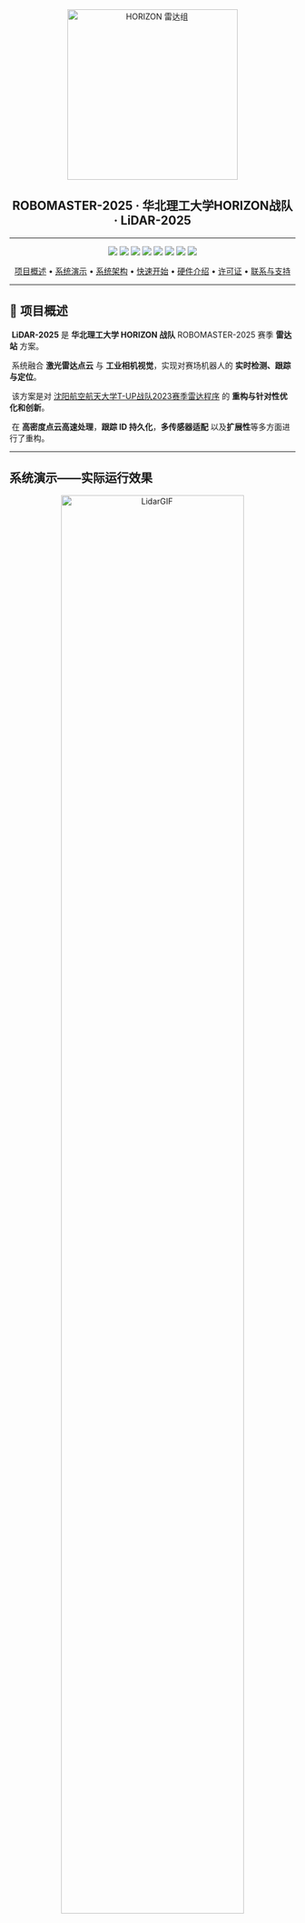 <div align="center">
	<img src="Docs/NCUST-HORIZON-LiDAR.png" alt="HORIZON 雷达组" width="300"/>
</div>

<h2 align="center">ROBOMASTER-2025 · 华北理工大学HORIZON战队 · LiDAR-2025</h2>

---

<div align="center">
  <a href="LICENSE"><img src="https://img.shields.io/badge/License-GPL%203.0-blue.svg"></a>
  <a href="http://wiki.ros.org/noetic"><img src="https://img.shields.io/badge/ROS-Noetic-brightgreen.svg"></a>
  <a href="https://developer.nvidia.com/cuda-toolkit"><img src="https://img.shields.io/badge/CUDA-11.6%2B-green.svg"></a>
  <a href="https://developer.nvidia.com/tensorrt"><img src="https://img.shields.io/badge/TensorRT-8.5%2B-orange.svg"></a>
  <a href="https://opencv.org/"><img src="https://img.shields.io/badge/OpenCV-4.6.0-red.svg"></a>
  <a href="https://pointclouds.org/"><img src="https://img.shields.io/badge/PCL-1.10.0-purple.svg"></a>
  <img src="https://img.shields.io/badge/Build-Passing-brightgreen.svg">
  <img src="https://img.shields.io/badge/Platform-Ubuntu%2020.04-orange.svg">
</div>

<div align="center">
  <p>
    <a href="#overview">项目概述</a> •
    <a href="#demo">系统演示</a> •
    <a href="#pipeline">系统架构</a> •
    <a href="#quickstart">快速开始</a> •
    <a href="#hardware">硬件介绍</a> •
    <a href="#license">许可证</a> •
    <a href="#contact">联系与支持</a>
  </p>
</div>

---

## 📖 项目概述

​	**LiDAR-2025** 是 **华北理工大学 HORIZON 战队** ROBOMASTER-2025 赛季 **雷达站** 方案。

​	系统融合 **激光雷达点云** 与 **工业相机视觉**，实现对赛场机器人的 **实时检测、跟踪与定位**。

​	该方案是对 [沈阳航空航天大学T-UP战队2023赛季雷达程序](https://github.com/tup-robomaster/RM_Radar2023) 的 **重构与针对性优化和创新**。

​	在 **高密度点云高速处理**，**跟踪 ID 持久化**，**多传感器适配** 以及**扩展性**等多方面进行了重构。

---

##  系统演示——实际运行效果

<p align="center">
  <img src="Docs/LidarGIF.gif" alt="LidarGIF" width="80%"><br>
  <b>录制于 ROBOMASTER-2025 - 南部赛区 - 北京理工大学(珠海) - MindVision</b>
</p>


<p align="center">
  <img src="Docs/Hik-TEST.png" alt="LidarPNG" width="80%"><br>
  <b>HikVision 工业相机以及UART通信测试模块运行雷达站效果</b>
</p>

**[Bilibili效果展示视频](https://www.bilibili.com/video/BV1AWtgzREbX/?spm_id_from=333.337.search-card.all.click&vd_source=3c76eab145811dc6a99e9691ce7f2384)**

**Tips :**

​	**说明： 效果展示视频之所以卡顿是因为该视频在录制中由于设备负载较大被异常终止导致视频损坏，当时没能及时发现该问题，后续整理相关材料才发现视频损坏。尽管后续进行了一系列人为视频修复工作，但是效果仍然不佳，大量片段损坏、丢失或马赛克现象严重，所以只能对视频有效部分进行剪辑。**

​	**实际运行效果流畅，使用MindVision工业相机整体帧率在60帧左右，HikVision工业相机由于分辨率极高，整体帧率在10帧左右**。

---

## 系统架构——核心处理流水线

```mermaid
%%{init: {"themeVariables": {/* ROBOMASTER-2025-HORIZON-LiDAR-YaoYuzhuo-2025-8-19 */
    "fontSize": "10px",   
    "nodeSpacing": 20,   
    "rankSpacing": 25     
}}}%%

graph TB
    %% 定义样式
    classDef input fill:#4DB6AC,stroke:#00695C,stroke-width:2px,color:#fff,font-weight:bold
    classDef pre fill:#64B5F6,stroke:#1E88E5,stroke-width:2px,color:#fff,font-weight:bold
    classDef detect fill:#BA68C8,stroke:#6A1B9A,stroke-width:2px,color:#fff,font-weight:bold
    classDef fusion fill:#FFD54F,stroke:#F9A825,stroke-width:2px,color:#000,font-weight:bold
    classDef track fill:#FF8A65,stroke:#D84315,stroke-width:2px,color:#fff,font-weight:bold
    classDef output fill:#90A4AE,stroke:#37474F,stroke-width:2px,color:#fff,font-weight:bold

    %% 数据输入层
    subgraph 输入层
        A[激光雷达点云<br/>镭神-CH128X]
        C[工业相机图像<br/>HikVision/MindVision]
    end
    class A,C input

    %% 预处理层
    subgraph 预处理层
        B[点云预处理<br/>降采样 / 滤波]
        D[图像预处理<br/>去畸变 / 增强]
    end
    class B,D pre

    %% 检测层
    subgraph 检测层
        E[车辆检测器<br/>TRT-YOLOv5]
        F[ROI-装甲板检测器<br/>TRT-YOLOv5]
    end
    class E,F detect

    %% 融合层
    subgraph 融合层
        G[深度赋值<br/>点云投影]
        H[3D定位<br/>坐标变换]
    end
    class G,H fusion

    %% 跟踪层
    subgraph 跟踪层
        I[多目标跟踪<br/>ByteTracker<br/>DeepSORT]
        J[轨迹预测<br/>卡尔曼滤波]
    end
    class I,J track

    %% 输出层
    subgraph 输出层
        K[UART通信<br/>裁判系统对接]
        L[ROS发布<br/>位置信息]
        M[GUI显示<br/>实时监控]
    end
    class K,L,M output

    %% 数据流
    A --> B
    C --> D
    B --> G
    D --> E
    E --> F
    F --> G
    G --> H
    H --> I
    I --> J
    J --> K
    J --> L
    J --> M

```



</div>

---

## 硬件介绍

### 个人运算端配置
- **CPU**：Intel i9-12700H  
- **GPU**：NVIDIA RTX 3060  

### 支持的硬件设备

#### 工业相机
- 海康威视 (Hikvision) MV-CA 系列  
- 迈德威视 (Mindvision) MV 系列  
- **分辨率**：≥1280×1280  
- **接口**：USB3.0 / GigE  

<table>
  <tr>
    <td align="center">
      <img src="Docs/Hik-Camera.png" alt="Hik-Camera" width="125%"><br>
    </td>
    <td align="center">
      <img src="Docs/Camera.png" alt="Camera" width="125%"><br>
    </td>
  </tr>
</table>


#### 激光雷达

- 镭神-**CH128X**（主要测试设备）  
- Livox Avia（兼容）  
- Livox Mid-360
- Livox Mid-70
- Livox Mid-40
- Livox HAP
- Livox Horizon
- Velodyne HDL-64E 
- Unitree 4D LiDAR L1
- Ouster OS1-128

<p align="center">
  <img src="Docs/CH128X.png" alt="CH128X" width="70%"><br>
  <sub><i>镭神 CH128X1 激光雷达</i></sub>
</p>

---

## 🚀 快速开始

> **重要**: 在启动程序前，必须完成以下配置步骤

---

## 1️⃣ 环境准备

1. 系统：推荐 **Ubuntu 20.04 LTS**。
2. 必要依赖：

   * GCC ≥9.3
   * CUDA（11.6 或更高）、cuDNN （8.6.0+）、TensorRT（≥8.5）
   * ROS-noetic、PLC 1.10.0+、OpenCV 4.6、PCL 1.10、spdlog 1.8+、Eigen3 3.3、MKL
3. 驱动：安装 **Livox 雷达驱动**、**迈德威视相机驱动**、**海康威视相机驱动**
4. 配置参数：**相机标定参数与激光雷达与相机联合标定参数**——[src/radar2025/params/camera0.SJTU.yaml](src/radar2025/params/camera0.SJTU.yaml)
5. 话题配置：激光雷达**点云话题**接入——[src/radar2025/config.h](src/radar2025/config.h)
6. 硬件建议：GPU 显存 ≥6GB，内存 ≥16GB。

---

## 2️⃣ 项目获取与编译

1. clone 仓库（一定要带 `--recursive`）：

   ```bash
   git clone https://github.com/BreCaspian/ROBOMASTER-HORIZON-LiDAR-2025.git
   ```
2. 准备资源目录：

   * `models`：[YOLOv5 v6.0 导出的动态 onnx（车辆模型+装甲板模型）](https://github.com/tup-robomaster/RM_Radar2023/releases)。
   * `params`：相机内参、外参标定文件——[camera0.SJTU.yaml](src/radar2025/params/camera0.SJTU.yaml)。
   * `resources`：[上海交通大学-测试视频](https://github.com/tup-robomaster/RM_Radar2023/releases)。
3. 修改 `src/radar2023/CMakeLists.txt`，设置合适的 `CUDA_GEN_CODE` 对应显卡算力。

<div align="center">

|         GPU系列          | 架构代号 | 计算能力 |           CMake配置            |
| :----------------------: | :------: | :------: | :----------------------------: |
|      **GTX 10系列**      |  Pascal  |   6.1    |  `arch=compute_61,code=sm_61`  |
|   **Quadro P/Tesla P**   |  Pascal  |   6.0    |  `arch=compute_60,code=sm_60`  |
|      **Jetson TX2**      |  Pascal  |   6.2    |  `arch=compute_62,code=sm_62`  |
| **Tesla V100 / Titan V** |  Volta   |   7.0    |  `arch=compute_70,code=sm_70`  |
|  **Jetson Xavier / NX**  |  Volta   |   7.2    |  `arch=compute_72,code=sm_72`  |
|      **GTX 16系列**      |  Turing  |   7.5    |  `arch=compute_75,code=sm_75`  |
|      **RTX 20系列**      |  Turing  |   7.5    |  `arch=compute_75,code=sm_75`  |
|         **A100**         |  Ampere  |   8.0    |  `arch=compute_80,code=sm_80`  |
|      **RTX 30系列**      |  Ampere  |   8.6    |  `arch=compute_86,code=sm_86`  |
|     **Jetson Orin**      |  Ampere  |   8.7    |  `arch=compute_87,code=sm_87`  |
|      **RTX 40系列**      | Lovelace |   8.9    |  `arch=compute_89,code=sm_89`  |
|         **H100**         |  Hopper  |   9.0    |  `arch=compute_90,code=sm_90`  |
|   **H100 (PTX 8.0+)**    |  Hopper  |   9.0a   | `arch=compute_90a,code=sm_90a` |

</div>

```cmake
# 在CMakeLists.txt第30行修改
set(CUDA_GEN_CODE "-gencode arch=compute_86,code=sm_86")  # 示例：RTX 3060
```

**编译**：

```bash
source /opt/ros/noetic/setup.sh
source ~/intel/oneapi/setvars.sh   # 若启用MKL(可选)
catkin build
```

---

## 3️⃣ 首次运行

1. 为串口与雷达驱动赋予权限（如 `sudo chmod 666 /dev/ttyUSB*`）。

2. **启动激光雷达驱动发布点云话题（以CH128X激光雷达为例）**：
   
   ```bash
   source devel/setup.bash
   roslaunch lslidar_driver lslidar_ch128x1.launch
   ```
   
3. 点云 RViz 可视化 (可选)：

   ```bash
   rviz
   ```

   设置 **`Fixed Frame`** 为：

   ```
   CH128X
   ```

   添加显示项：

   ```
   Add -> By Topic -> PointCloud2（即 /cloudpoints）
   ```

4. **启动驱动和主程序**：

   ```bash
   source devel/setup.bash
   roslaunch radar2025 radar2025.launch
   ```

5. **初次运行**会自动将 ONNX 转换为 TensorRT engine，耗时约 1–10 分钟。

---

## 4️⃣ 相机与标定

1. 进入相机预览，按 **t** 调节曝光/增益。
2. 进入 **四点标定**：依次点击地图角点，按空格继续，按 **z** 撤回。
3. 标定完成后结果会保存至 `params` 目录。

---

## 5️⃣ 使用与调试

1. 主窗口可控制退出、录像，实时显示点云可视化+ByteTrack追踪+UART测试+车辆识别结果。
2. 标定不满意时，退出并重新标定，标定完成程序即完全启动，可以看见主程序GUI，Terminal中可以看见相关日志输出
3. 支持离线点云测试：

   ​	该功能需要保证camera0.SJTU.yaml中的参数与原开源方案相同并保存测试视频于 [src/radar2025/resources](src/radar2025/resources)

   ​	详见原开源方案关于离线点云使用介绍—— [沈阳航空航天大学T-UP战队2023赛季雷达程序](https://github.com/tup-robomaster/RM_Radar2023)

---

## 6️⃣ 可选功能

* **HikVision/MindVision 相机切换**：在  `config.h` 启用 #define USE_HIKVISION_CAMERA / #define USE_MINDVISION_CAMERA ，重新编译。
* **ByteTrack 跟踪**：在主程序GUI中点击启动按钮。
* **UART 测试**：在主程序GUI中点击启动按钮。
* **点云深度图背景分割**：在 `config.h` 启用 `UsePointCloudSepTarget`，重新编译。
* **DeepSort 跟踪**：在 `config.h` 启用 `UseDeepSort`，重新编译。

---

## 顺序总结

环境配置 → clone 仓库 → 放置模型与参数 → 修改 CMake/CUDA 设置 → 编译 → 启动雷达与主程序 → 初次 Engine 转换 → 相机调节与四点标定 → 主程序运行/调试 → （可选功能启用）

---

## 📁 项目结构

```
LiDAR-2025/
├── README.md                 # 项目说明与快速启动
├── LICENSE                   # 许可证
├── CHANGELOG.md              # 更新记录
├── CODE_OF_CONDUCT.md        # 贡献规范
├── Docs/                     # 文档与图片/演示资源
└── src/
    ├── CMakeLists.txt        # 顶层 CMake
    ├── ThirdParty/           # 第三方库、SDK、源码（cv_bridge, Json, MVS, MVSDK）
    └── radar2025/            # 主程序源码（ROS 包）
        ├── CMakeLists.txt
        ├── package.xml
        ├── config.h
        ├── main.cpp
        ├── Config/           # 运行配置（default.yaml 等）
        ├── launch/           # ROS 启动文件（.launch）
        ├── msg/              # 自定义 ROS 消息 (.msg)
        ├── params/           # 相机/映射等参数文件（.yaml/.json/.txt）
        ├── models/           # AI 模型（ONNX / Pt）
        ├── resources/        # 地图、图片等资源
        ├── logs/             # 运行日志
        ├── Record/           # 录制数据目录（视频等）
        ├── GUI/              # 简单 GUI 实现（GUI.cpp）
        ├── tools/            # 辅助工具（如离线点云发布）
        └── RadarClass/       # 核心模块（按功能划分）
            ├── ByteTracker/      # ByteTrack 多目标跟踪
            ├── DsTracker/        # DeepSort 跟踪实现
            ├── TRTInference/     # TensorRT 推理（Inference）
            ├── TRTGenerator/     # TensorRT 引擎生成工具
            ├── Camera/           # 相机驱动与录像
            ├── Radar/            # 雷达主控制模块
            ├── Detectors/        # 各类检测器（Car/Armor/Movement/...）
            ├── Location/         # 3D 定位 / 地图映射
            ├── PointCloudVisualizer/ # 点云可视化
            ├── UART/             # 串口通信（裁判/测试/交互）
            ├── Logger/           # 日志系统
            └── Common/           # 公共工具与算法
```

---

## 技术介绍



## 多目标跟踪系统

### ByteTracker核心算法原理
ByteTracker作为该方案多目标跟踪的核心算法，通过级联匹配策略和运动建模实现稳定跟踪。

相较于原方案DeepSORT跟踪算法，ByteTracker采用BYTE关联策略，同时处理高分数和低分数检测框，能够有效处理遮挡情况下的目标跟踪，减少ID切换频率，提供更稳定的跟踪结果并且无需额外的特征提取网络，仅几何运算，计算开销显著降低。

- **多级关联匹配策略**：
  ByteTracker采用三层级联匹配架构，将检测结果按置信度分层处理：
  
   **第一级匹配**：优先处理高置信度检测与已确认轨迹的关联，使用匈牙利算法基于 IoU 距离进行最优匹配，确保高质量目标的稳定跟踪。
   **第二级匹配**：将未匹配的已确认轨迹与低置信度检测进行匹配，降低 IoU 阈值以提高召回率，适用于目标被部分遮挡或检测器性能波动的情况。
   **第三级匹配**：处理剩余检测与丢失轨迹的关联，基于预测位置和 IoU 相似度尝试恢复轨迹，显著减少轨迹中断现象。
  
- **卡尔曼滤波运动建模**：
  采用经典8维状态向量描述目标状态：
  
  ​	位置分量：[x, y] - 边界框中心坐标
  
  ​	形状分量：[s, r] - 边界框尺度和宽高比
  
  ​	速度分量：[dx, dy, ds, dr] - 对应的变化速度
  
  假设为匀速直线运动模型（**从后续比赛中对追踪器的分析来看，该假设合理性有待进一步考量**）；状态转移矩阵为简单的线性模型，过程噪声协方差矩阵经过额外调优。

- **预测与更新机制**：

  基于运动模型预测下一帧的目标位置并结合检测结果修正预测，预测不确定性由协方差矩阵反映。


### ID持久化与轨迹恢复机制
- **轨迹生命周期管理**：
  轨迹被分为四种状态：New、Tracked、Lost 和 Removed 。
  
  新检测需连续多帧关联才能转为稳定轨迹。
  
  丢失轨迹进入缓冲区，保留一定时间以便恢复，减少ID切换，提升跟踪连续性。
  
- **轨迹恢复策略**：
  丢失轨迹基于卡尔曼滤波预测位置，并在时间窗口内尝试与新检测关联。成功匹配的轨迹恢复原有ID，特别适用于目标因遮挡或检测失败暂时消失的场景。

- **场景自适应优化**：
  支持动态参数调节，通过参数调优测试提供多种预设模式：
  
  ​	**高召回模式**：降低检测阈值，延长轨迹保留时间，适合需捕获所有目标的场景。
  ​	**高精度模式**：提高匹配阈值，减少误关联，适合精度要求高的应用。
  ​	**快速运动模式**：调整预测权重，依赖运动模型，适应高速移动目标。
  
  
<p align="center">
  <img src="Docs/Track.jpg" alt="Track" width="50%"><br>
  <sub><i>ByteTrack 轨迹可视化</i></sub>
</p>


## 不同场景的 ByteTracker 配置方案

### 通过测试提供若干个可直接使用的参数配置方案

### 高召回优先配置
必须尽可能跟踪所有目标，允许一定误报  

```yaml
track_thresh: 0.3       # 降低跟踪阈值，接受更多低置信度检测
high_thresh: 0.5        # 降低高置信度阈值，更容易创建新轨迹
match_thresh: 0.6       # 降低匹配阈值，更宽松的匹配策略
use_second_match: true  # 启用二次匹配，提高召回率
restore_tracks: true    # 启用轨迹恢复，减少ID切换
track_buffer: 40        # 增大跟踪缓冲区，延长轨迹保留时间
```

------

### 高精度优先配置

要求跟踪精确性，避免误报，允许漏检

```yaml
track_thresh: 0.6        # 提高跟踪阈值，只接受高置信度检测
high_thresh: 0.75        # 提高高置信度阈值，减少新轨迹的错误创建
match_thresh: 0.8        # 提高匹配阈值，更严格的匹配策略
use_second_match: false  # 禁用二次匹配，避免误匹配
fusion_weight: 0.8       # 提高融合权重，更依赖原始检测结果
track_buffer: 20         # 减小跟踪缓冲区，更快删除不确定轨迹
```

------

### 快速移动目标配置

目标移动速度快，帧间位置变化大

```yaml
match_thresh: 0.5         # 降低匹配阈值，适应大位移
use_kalman_filter: true   # 启用卡尔曼滤波器，预测快速运动
fusion_weight: 0.6        # 降低融合权重，更依赖预测结果
track_buffer: 45          # 增大跟踪缓冲区，避免目标ID频繁变化
frame_rate: 60            # 适应更高帧率（如果硬件支持）
```

------

### 拥挤场景配置

多目标密集，容易ID混淆

```yaml
high_thresh: 0.7        # 提高高置信度阈值，减少ID混淆
match_thresh: 0.8       # 提高匹配阈值，更严格匹配策略
use_second_match: true  # 启用二次匹配，解决密集场景的关联问题
restore_tracks: true    # 启用轨迹恢复，减少ID切换
track_buffer: 35        # 适度增大跟踪缓冲区，平衡ID稳定性和准确性
```

---



## 高性能点云处理

该模块是为HORIZON战队激光雷达-CH128X 专门设计的高密度点云高速处理模块，用于大量点云高速处理，满足实时点云到深度图的转换和处理。

以 i9-12700H 为例，最高可处理百万级点云，帧率维持在 10-15 帧左右。若升级硬件可进一步提升。

### 多线程并行架构
- **负载均衡分配策略**：
  使用工作窃取调度模型，将点云数据按空间维度划分为块，最多分配16个工作线程处理独立区域 (可按需增加上限提升处理能力) 。

  将点云数据按点数均匀分割成块，每个线程处理独立的数据块，采用高效的静态负载分配策略。
  
  每个线程生成局部深度图，最终合并到全局深度图，避免线程间竞争，提高并行效率。

### 自适应算法选择
- **密度感知处理策略**：
  对于小规模点云（<50,000点），采用单线程处理，避免线程开销。

  对于大规模点云（≥50,000点），启用多线程并行处理，将数据分块分配给工作线程，确保不同数据规模下的最优性能。
  
- **内存管理优化**：
  
  使用动态内存分配替代固定大小矩阵为动态矩阵，解决大规模点云的栈溢出问题。
  
  利用Eigen库的向量化运算，实现高效的3D到2D投影变换。

### SIMD 向量化加速  ——> （启用 MKL - 已预留 SIMD 优化接口   若启用该接口预计可提升 30%- 50% ）
---



## 实时点云可视化与调试

### 3D到2D投影可视化
- **多层坐标变换**：
  从激光雷达坐标系到相机坐标系，再到图像坐标系的坐标变换。

  通过外参矩阵 E_0 进行世界坐标到相机坐标转换，内参矩阵 K_0 完成透视投影，最后通过透视除法得到像素坐标。
  
- **深度信息色彩编码**：
  使用HSV色彩空间将深度值映射为色调（近为红，远为蓝紫），增强深度信息的直观性。支持动态调整深度范围，根据点云分布优化色彩映射。

### 高性能渲染与GUI
- **简单深度处理**：
  通过维护每个像素深度值，仅更新更近的点，确保正确的前后遮挡关系，提升投影准确性。

- **固定质量渲染**：
  使用固定点大小进行点云渲染，支持开关控制。

- **现代化GUI界面**：
  事件驱动的界面支持实时参数热更新，显示FPS等基础性能指标，支持轨迹可视化。

<p align="center">
  <img src="Docs/PointCloud.jpg" alt="PointCloud" width="80%"><br>
  <sub><i>GUI 与 点云可视化</i></sub>
</p>

---



## 模块化与硬件兼容

### 相机驱动统一接口
- **抽象层设计**：
  标准化的相机操作接口封装海康威视、迈德威视的SDK调用，上层代码与硬件实现解耦，支持即插即用。
  
  通过配置文件处理不同厂商相机的参数差异。

###   固定GPU配置
- **CUDA编译配置**：
  针对RTX3060优化的固定CUDA参数，支持compute_86架构。
  
- **TensorRTU优化**：

  专门的GPU推理加速。

  

  **这里感谢沈阳航空航天大学T-UP战队2023赛季雷达程序原作者设计的[Yolov5 Tensorrt高性能推理加速模块](https://github.com/tup-robomaster/TRTInferenceForYolo/tree/cb985c57fe95e629d09e7fb03e93ff1ba99a108e)**

  这是一个非常值得大力探索的方向。

### 模块化架构
- **插件式设计**：
  各功能模块通过ROS消息解耦，支持独立开发和测试。
- **配置驱动**：
  通过编译时宏定义和运行时YAML配置控制功能开关。

---



## 测试框架

### UART通信测试
- **协议一致性验证**：
  测试框架生成符合 ROBOMASTER 0x0305 协议的测试数据包（含帧头、长度、CRC校验），验证系统响应正确性。
  
  压力测试模拟延迟、丢包等异常条件，确保高负载下的稳定性。
  
  **协议已于 ROBOMASTER 2025 超级对抗赛 前更改为最新协议**
<p align="center">
  <img src="Docs/UART-TEST.png" alt="Screenshot" width="45%"><br>
  <b>UART 通信测试</b>
</p>

---

## 后记

* 出于后续发展规划考虑，**本方案将不再继续维护和使用**。
* 若需要启用该方案，仅需更新为最新的 UART 通信协议。

### ⚠️ 模型依赖问题

从实际赛场表现来看，本方案对检测模型质量依赖严重，现有模型已不足以满足新赛场需求。
建议使用新的方法与数据集重新训练模型，以显著提升检测性能。

### 点云处理优化方向

本方案提出的高密度点云处理思路仍具有研究价值。
推荐尝试使用 Intel TBB 进一步优化并行架构，以在保证实时性的同时降低线程调度开销。

### 激光雷达与相机联合标定

推荐使用 [direct\_visual\_lidar\_calibration](https://github.com/koide3/direct_visual_lidar_calibration) 工具：

* 方法简单高效，操作友好
* 经多次实验验证，结果准确可靠

👉 目前正在撰写基于该工具的详细联合标定教程，后续将开源完整指导材料。
      如急需使用，可与我随时联系，或参考 [官方标定教程](https://koide3.github.io/direct_visual_lidar_calibration/)

**另外提供 :**

​	**[RoboMaster-Lidar-Lab](https://github.com/BreCaspian/RoboMaster-Lidar-Lab)**

​	 **[ROBOMASTER-2025 · 华北理工大学HORIZON战队 · LiDAR ROSBAG](https://github.com/BreCaspian/ROBOMASTER-2025-LiDAR-ROSBAG)**

​	**[ROBOMASTER-2025 · 华北理工大学HORIZON战队 · 能量机关超清视频](https://github.com/BreCaspian/ROBOMASTER-2025-Energy-Mechanism-Video)**	


---

## 📄 许可证

本项目采用 **GNU General Public License v3.0 (GPL 3.0)** - 详见 [LICENSE](LICENSE) 文件。

### 📋 您的义务

- **Copyleft保护**：基于本项目的衍生作品必须使用相同许可证

- **源码公开**：分发时必须提供源代码或提供获取源码的方式

- **许可证保留**：必须保留原始许可证和版权声明

- **修改声明**：必须明确标注对原始代码的修改

---

## 🤝 致谢

- [沈阳航空航天大学T-UP战队2023赛季雷达程序](https://github.com/tup-robomaster/RM_Radar2023)

---

## 📮 联系与支持

**技术问答 / 交流  / Bug反馈 / 功能建议**

- **QQ :** 1927166841
- **Email :** yaoyuzhuo6@gmail.com  
- **Bilibili频道**：[华北理工RM创新实验室](https://space.bilibili.com/481866846?spm_id_from=333.337.search-card.all.click)

---

<p align="center">华北理工大学 HORIZON 战队 ❤️ ，为 ROBOMASTER 社区贡献力量 🚀</p>



<p align="right">
  —— 2025 年 8 月 20 日
</p>
